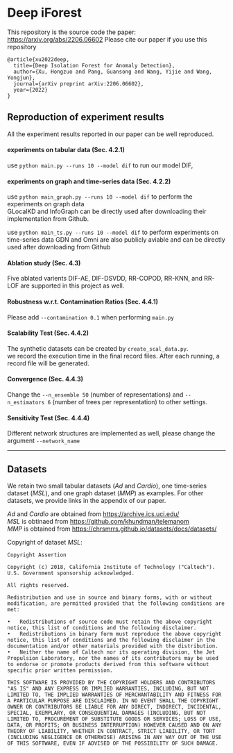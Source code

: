 # Deep iForest

This repository is the source code the paper: https://arxiv.org/abs/2206.06602
Please cite our paper if you use this repository


```
@article{xu2022deep,
  title={Deep Isolation Forest for Anomaly Detection},
  author={Xu, Hongzuo and Pang, Guansong and Wang, Yijie and Wang, Yongjun},
  journal={arXiv preprint arXiv:2206.06602},
  year={2022}
}
```


## Reproduction of experiment results
All the experiment results reported in our paper can be well reproduced. 

#### experiments on tabular data (Sec. 4.2.1)
use `python main.py --runs 10 --model dif` to run our model DIF,  

#### experiments on graph and time-series data (Sec. 4.2.2)
use `python main_graph.py --runs 10 --model dif` to perform the experiments on graph data  
GLocalKD and InfoGraph can be directly used after downloading their implementation from Github. 

use `python main_ts.py --runs 10 --model dif` to perform experiments on time-series data
GDN and Omni are also publicly aviable and can be directly used after downloading from Github

  
#### Ablation study (Sec. 4.3)
Five ablated varients DIF-AE, DIF-DSVDD, RR-COPOD, RR-KNN, and RR-LOF are supported in this project as well. 


#### Robustness w.r.t. Contamination Ratios (Sec. 4.4.1)
Please add `--contamination 0.1` when performing `main.py`

#### Scalability Test (Sec. 4.4.2)
The synthetic datasets can be created by `create_scal_data.py`.  
we record the execution time in the final record files. After each running, a record file will be generated. 

#### Convergence (Sec. 4.4.3)
Change the `--n_ensemble 50` (number of representations) and `--n_estimators 6` (number of trees per representation) to other settings.  


#### Sensitivity Test (Sec. 4.4.4)
Different network structures are implemented as well, please change the argument `--network_name`


---
## Datasets

We retain two small tabular datasets (*Ad* and *Cardio*), one time-series dataset (*MSL*), and one graph dataset (*MMP*) as examples.
For other datasets, we provide links in the appendix of our paper.

*Ad* and *Cardio* are obtained from https://archive.ics.uci.edu/  
*MSL* is obtinaed from https://github.com/khundman/telemanom  
*MMP* is obtained from https://chrsmrrs.github.io/datasets/docs/datasets/


  
  
Copyright of dataset *MSL*:
```
Copyright Assertion

Copyright (c) 2018, California Institute of Technology ("Caltech").  U.S. Government sponsorship acknowledged.

All rights reserved.

Redistribution and use in source and binary forms, with or without modification, are permitted provided that the following conditions are met:

•	Redistributions of source code must retain the above copyright notice, this list of conditions and the following disclaimer.
•	Redistributions in binary form must reproduce the above copyright notice, this list of conditions and the following disclaimer in the documentation and/or other materials provided with the distribution.
•	Neither the name of Caltech nor its operating division, the Jet Propulsion Laboratory, nor the names of its contributors may be used to endorse or promote products derived from this software without specific prior written permission.

THIS SOFTWARE IS PROVIDED BY THE COPYRIGHT HOLDERS AND CONTRIBUTORS "AS IS" AND ANY EXPRESS OR IMPLIED WARRANTIES, INCLUDING, BUT NOT LIMITED TO, THE IMPLIED WARRANTIES OF MERCHANTABILITY AND FITNESS FOR A PARTICULAR PURPOSE ARE DISCLAIMED. IN NO EVENT SHALL THE COPYRIGHT OWNER OR CONTRIBUTORS BE LIABLE FOR ANY DIRECT, INDIRECT, INCIDENTAL, SPECIAL, EXEMPLARY, OR CONSEQUENTIAL DAMAGES (INCLUDING, BUT NOT LIMITED TO, PROCUREMENT OF SUBSTITUTE GOODS OR SERVICES; LOSS OF USE, DATA, OR PROFITS; OR BUSINESS INTERRUPTION) HOWEVER CAUSED AND ON ANY THEORY OF LIABILITY, WHETHER IN CONTRACT, STRICT LIABILITY, OR TORT (INCLUDING NEGLIGENCE OR OTHERWISE) ARISING IN ANY WAY OUT OF THE USE OF THIS SOFTWARE, EVEN IF ADVISED OF THE POSSIBILITY OF SUCH DAMAGE.
```
